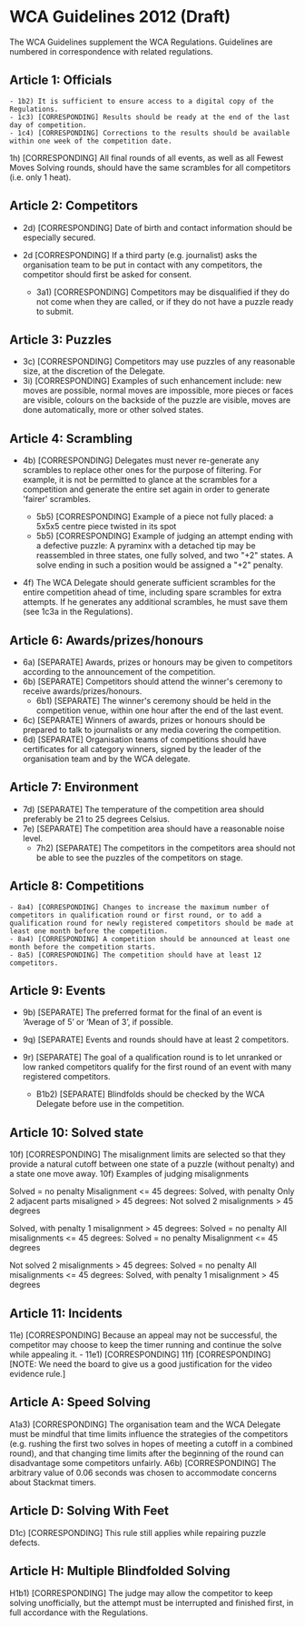 # WCA Guidelines 2012 (Draft)

The WCA Guidelines supplement the WCA Regulations. Guidelines are numbered in correspondence with related regulations.


## Article 1: Officials

    - 1b2) It is sufficient to ensure access to a digital copy of the Regulations.
    - 1c3) [CORRESPONDING] Results should be ready at the end of the last day of competition.
    - 1c4) [CORRESPONDING] Corrections to the results should be available within one week of the competition date.

1h) [CORRESPONDING] All final rounds of all events, as well as all Fewest Moves Solving rounds, should have the same scrambles for all competitors (i.e. only 1 heat).


## Article 2: Competitors

- 2d) [CORRESPONDING] Date of birth and contact information should be especially secured.
- 2d [CORRESPONDING] If a third party (e.g. journalist) asks the organisation team to be put in contact with any competitors, the competitor should first be asked for consent.

    - 3a1) [CORRESPONDING] Competitors may be disqualified if they do not come when they are called, or if they do not have a puzzle ready to submit.


## Article 3: Puzzles

- 3c) [CORRESPONDING] Competitors may use puzzles of any reasonable size, at the discretion of the Delegate.
- 3i) [CORRESPONDING] Examples of such enhancement include: new moves are possible, normal moves are impossible, more pieces or faces are visible, colours on the backside of the puzzle are visible, moves are done automatically, more or other solved states.


## Article 4: Scrambling

- 4b) [CORRESPONDING] Delegates must never re-generate any scrambles to replace other ones for the purpose of filtering. For example, it is not be permitted to glance at the scrambles for a competition and generate the entire set again in order to generate 'fairer' scrambles.

    - 5b5) [CORRESPONDING] Example of a piece not fully placed: a 5x5x5 centre piece twisted in its spot
    - 5b5) [CORRESPONDING] Example of judging an attempt ending with a defective puzzle: A pyraminx with a detached tip may be reassembled in three states, one fully solved, and two "+2" states. A solve ending in such a position would be assigned a "+2" penalty.

- 4f) The WCA Delegate should generate sufficient scrambles for the entire competition ahead of time, including spare scrambles for extra attempts. If he generates any additional scrambles, he must save them (see 1c3a in the Regulations).


## Article 6: Awards/prizes/honours

- 6a) [SEPARATE] Awards, prizes or honours may be given to competitors according to the announcement of the competition.
- 6b) [SEPARATE] Competitors should attend the winner's ceremony to receive awards/prizes/honours.
    - 6b1) [SEPARATE] The winner's ceremony should be held in the competition venue, within one hour after the end of the last event.
- 6c) [SEPARATE] Winners of awards, prizes or honours should be prepared to talk to journalists or any media covering the competition.
- 6d) [SEPARATE] Organisation teams of competitions should have certificates for all category winners, signed by the leader of the organisation team and by the WCA delegate.


## Article 7: Environment

- 7d) [SEPARATE] The temperature of the competition area should preferably be 21 to 25 degrees Celsius.
- 7e) [SEPARATE] The competition area should have a reasonable noise level.
    - 7h2) [SEPARATE] The competitors in the competitors area should not be able to see the puzzles of the competitors on stage.


## Article 8: Competitions

    - 8a4) [CORRESPONDING] Changes to increase the maximum number of competitors in qualification round or first round, or to add a qualification round for newly registered competitors should be made at least one month before the competition.
    - 8a4) [CORRESPONDING] A competition should be announced at least one month before the competition starts.
    - 8a5) [CORRESPONDING] The competition should have at least 12 competitors.


## Article 9: Events

- 9b) [SEPARATE] The preferred format for the final of an event is ‘Average of 5’ or ‘Mean of 3’, if possible.
- 9q) [SEPARATE] Events and rounds should have at least 2 competitors.
- 9r) [SEPARATE] The goal of a qualification round is to let unranked or low ranked competitors qualify for the first round of an event with many registered competitors.

    - B1b2) [SEPARATE] Blindfolds should be checked by the WCA Delegate before use in the competition.


## Article 10: Solved state

10f) [CORRESPONDING] The misalignment limits are selected so that they provide a natural cutoff between one state of a puzzle (without penalty) and a state one move away.
10f) Examples of judging misalignments

Solved = no penalty
Misalignment <= 45 degrees: Solved, with penalty
Only 2 adjacent parts misaligned > 45 degrees: Not solved
2 misalignments > 45 degrees

Solved, with penalty
1 misalignment > 45 degrees: Solved = no penalty
All misalignments <= 45 degrees: Solved = no penalty
Misalignment <= 45 degrees

Not solved
2 misalignments > 45 degrees: Solved = no penalty
All misalignments <= 45 degrees: Solved, with penalty
1 misalignment > 45 degrees


## Article 11: Incidents

11e) [CORRESPONDING] Because an appeal may not be successful, the competitor may choose to keep the timer running and continue the solve while appealing it.
    - 11e1) [CORRESPONDING]
11f) [CORRESPONDING] [NOTE: We need the board to give us a good justification for the video evidence rule.]


## Article A: Speed Solving

A1a3) [CORRESPONDING] The organisation team and the WCA Delegate must be mindful that time limits influence the strategies of the competitors (e.g. rushing the first two solves in hopes of meeting a cutoff in a combined round), and that changing time limits after the beginning of the round can disadvantage some competitors unfairly.
A6b) [CORRESPONDING] The arbitrary value of 0.06 seconds was chosen to accommodate concerns about Stackmat timers.


## Article D: Solving With Feet

D1c) [CORRESPONDING] This rule still applies while repairing puzzle defects.


## Article H: Multiple Blindfolded Solving

H1b1) [CORRESPONDING] The judge may allow the competitor to keep solving unofficially, but the attempt must be interrupted and finished first, in full accordance with the Regulations.
